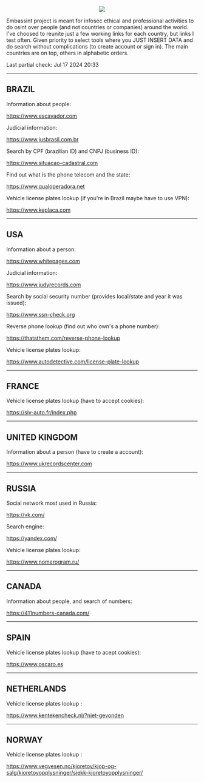 
<p align="center">
  <img src="https://github.com/heltonx/embasint/assets/52825808/703cd256-e9ba-4de1-ac82-0463bfc3cb67" />
</p>

Embassint project is meant for infosec ethical and professional activities to do osint over people (and not countries or companies) around the world. I've choosed to reunite just a few working links for each country, but links I test often. Given priority to select tools where you JUST INSERT DATA and do search without complications (to create account or sign in). The main countries are on top, others in alphabetic orders.

Last partial check: Jul 17 2024 20:33 

------------
BRAZIL
------------

Information about people:

https://www.escavador.com

Judicial information:

https://www.jusbrasil.com.br

Search by CPF (brazilian ID) and CNPJ (business ID):

https://www.situacao-cadastral.com

Find out what is the phone telecom and the state:

https://www.qualoperadora.net

Vehicle license plates lookup (if you're in Brazil maybe have to use VPN):

https://www.keplaca.com

------------
USA
------------

Information about a person:

https://www.whitepages.com

Judicial information:

https://www.judyrecords.com

Search by social security number (provides local/state and year it was issued):

https://www.ssn-check.org

Reverse phone lookup (find out who own's a phone number):

https://thatsthem.com/reverse-phone-lookup

Vehicle license plates lookup:

https://www.autodetective.com/license-plate-lookup

------------
FRANCE
------------

Vehicle license plates lookup (have to accept cookies):

https://siv-auto.fr/index.php

------------
UNITED KINGDOM
------------

Information about a person (have to create a account):

https://www.ukrecordscenter.com

------------
RUSSIA
------------

Social network most used in Russia:

https://vk.com/

Search engine:

https://yandex.com/

Vehicle license plates lookup:

https://www.nomerogram.ru/

------------
CANADA
------------

Information about people, and search of numbers:

https://411numbers-canada.com/

------------
SPAIN
------------

Vehicle license plates lookup (have to acept cookies):

https://www.oscaro.es


------------
NETHERLANDS
------------

Vehicle license plates lookup :

https://www.kentekencheck.nl/?niet-gevonden


------------
NORWAY
------------

Vehicle license plates lookup :

https://www.vegvesen.no/kjoretoy/kjop-og-salg/kjoretoyopplysninger/sjekk-kjoretoyopplysninger/
